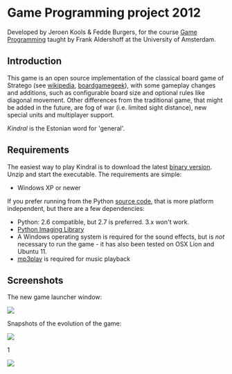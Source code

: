 #  Game Programming project 2012

Developed by Jeroen Kools & Fedde Burgers, for the course 
[Game Programming](http://studiegids.uva.nl/web/uva/2011_2012/en/c/6697.html) taught by Frank Aldershoff at the 
University of Amsterdam.

## Introduction  
This game is an open source implementation of the classical board game of Stratego (see [wikipedia](http://en.wikipedia.org/wiki/Stratego), 
[boardgamegeek](http://boardgamegeek.com/boardgame/1917/stratego)), 
with some gameplay changes and additions, such as configurable board size and optional rules like diagonal movement. Other differences 
from the traditional game, that might be added in the future, are fog of war (i.e. limited sight distance), new special units and multiplayer support.

_Kindral_ is the Estonian word for 'general'.

## Requirements  
The easiest way to play Kindral is to download the latest [binary version](https://code.google.com/p/gpfj/downloads/list). 
Unzip and start the executable. The requirements are simple:
  * Windows XP or newer

If you prefer running from the Python [source code](https://code.google.com/p/gpfj/source/checkout), that is more platform independent, but there are a few dependencies:
  * Python: 2.6 compatible, but 2.7 is preferred. 3.x won't work.
  * [Python Imaging Library](http://www.pythonware.com/products/pil/)
  * A Windows operating system is required for the sound effects, but is _not_ necessary to run the game - it has also been tested on OSX Lion and Ubuntu 11. 
  * [mp3play](http://pypi.python.org/pypi/mp3play/) is required for music playback

## Screenshots  

The new game launcher window:

![](http://www2.junuxx.net/launcher.png)

Snapshots of the evolution of the game:

![](http://i.imgur.com/zTpui.png)

1[](http://i.imgur.com/4OxC4.png)

![](http://i.imgur.com/6YU05.png)
